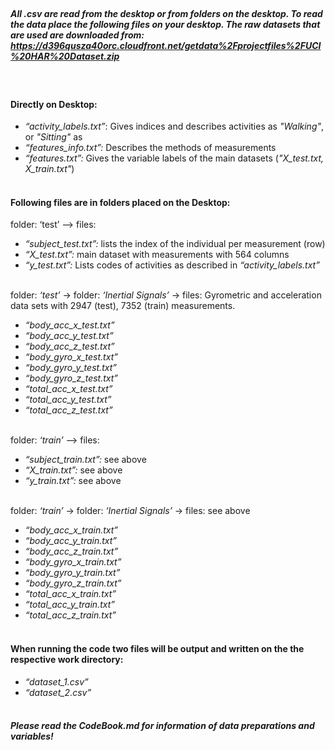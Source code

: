 <br />

##### All .csv are read from the desktop or from folders on the desktop. To read the data place the following files on your desktop. The raw datasets that are used are downloaded from: <https://d396qusza40orc.cloudfront.net/getdata%2Fprojectfiles%2FUCI%20HAR%20Dataset.zip>

<br />

#### Directly on Desktop:

-   *“activity\_labels.txt”*: Gives indices and describes activities as
    *"Walking"*, or *"Sitting"* as
-   *“features\_info.txt”:* Describes the methods of measurements
-   *“features.txt”:* Gives the variable labels of the main datasets
    (*"X\_test.txt, X\_train.txt"*) <br /> <br />

#### Following files are in folders placed on the Desktop:

folder: ‘test’ –\> files:

-   *“subject\_test.txt”:* lists the index of the individual per
    measurement (row)
-   *“X\_test.txt”:* main dataset with measurements with 564 columns
-   *“y\_test.txt”:* Lists codes of activities as described in
    *“activity\_labels.txt”* <br /> <br />

folder: *‘test’* -\> folder: *‘Inertial Signals’* -\> files: Gyrometric
and acceleration data sets with 2947 (test), 7352 (train) measurements.

-   *“body\_acc\_x\_test.txt”*
-   *“body\_acc\_y\_test.txt”*
-   *“body\_acc\_z\_test.txt”*
-   *“body\_gyro\_x\_test.txt”*
-   *“body\_gyro\_y\_test.txt”*
-   *“body\_gyro\_z\_test.txt”*
-   *“total\_acc\_x\_test.txt”*
-   *“total\_acc\_y\_test.txt”*
-   *“total\_acc\_z\_test.txt”* <br /> <br />

folder: *‘train’* –\> files:

-   *“subject\_train.txt”:* see above
-   *“X\_train.txt”:* see above
-   *“y\_train.txt”:* see above <br /> <br />

folder: *‘train’* -\> folder: *‘Inertial Signals’* -\> files: see above

-   *“body\_acc\_x\_train.txt”*
-   *“body\_acc\_y\_train.txt”*
-   *“body\_acc\_z\_train.txt”*
-   *“body\_gyro\_x\_train.txt”*
-   *“body\_gyro\_y\_train.txt”*
-   *“body\_gyro\_z\_train.txt”*
-   *“total\_acc\_x\_train.txt”*
-   *“total\_acc\_y\_train.txt”*
-   *“total\_acc\_z\_train.txt”* <br /> <br />

#### When running the code two files will be output and written on the the respective work directory:

-   *“dataset\_1.csv”*
-   *“dataset\_2.csv”* <br /> <br />

##### Please read the CodeBook.md for information of data preparations and variables!<br />

<br /> <br /> <br />
